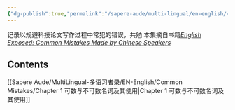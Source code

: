 ```yaml
---
{"dg-publish":true,"permalink":"/sapere-aude/multi-lingual/en-english/common-mistakes/chapter-0/","dgPassFrontmatter":true}
---
```



记录以规避科技论文写作过程中常犯的错误，共勉
本集摘自书籍[*English Exposed: Common Mistakes Made by Chinese Speakers*](https://www.amazon.com/English-Exposed-Mistakes-Chinese-Speakers/dp/9888390759)

## Contents

[[Sapere Aude/MultiLingual-多语习者录/EN-English/Common Mistakes/Chapter 1 可数与不可数名词及其使用\|Chapter 1 可数与不可数名词及其使用]]
